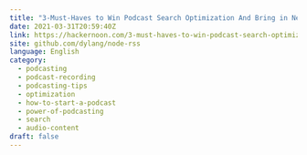 ```yaml
---
title: "3-Must-Haves to Win Podcast Search Optimization And Bring in New Listeners"
date: 2021-03-31T20:59:40Z
link: https://hackernoon.com/3-must-haves-to-win-podcast-search-optimization-and-bring-in-new-listeners-ry3c35y9?source=rss&utm_medium=RSS&utm_source=news.12bit.vn
site: github.com/dylang/node-rss
language: English
category:
  - podcasting
  - podcast-recording
  - podcasting-tips
  - optimization
  - how-to-start-a-podcast
  - power-of-podcasting
  - search
  - audio-content
draft: false
---
```

